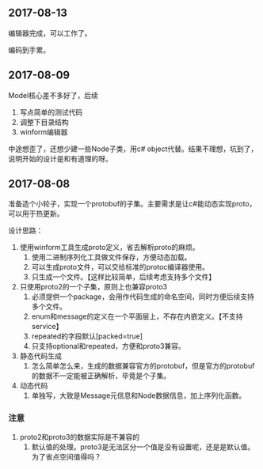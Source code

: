 ﻿## 2017-08-13
编辑器完成，可以工作了。

编码到手累。

## 2017-08-09
Model核心差不多好了，后续
1. 写点简单的测试代码
2. 调整下目录结构
3. winform编辑器

中途想歪了，还想少建一些Node子类，用c# object代替。结果不理想，坑到了，说明开始的设计是和有道理的呀。

## 2017-08-08
准备造个小轮子，实现一个protobuf的子集。主要需求是让c#能动态实现proto，可以用于热更新。

设计思路：
1. 使用winform工具生成proto定义，省去解析proto的麻烦。
    1. 使用二进制序列化工具做文件保存，方便动态加载。
    2. 可以生成proto文件，可以交给标准的protoc编译器使用。
    3. 只生成一个文件。【这样比较简单，后续考虑支持多个文件】
2. 只使用proto2的一个子集，原则上也兼容proto3
    1. 必须提供一个package，会用作代码生成的命名空间，同时方便后续支持多个文件。
    2. enum和message的定义在一个平面层上，不存在内嵌定义。【不支持service】
    3. repeated的字段默认[packed=true]
    4. 只支持optional和repeated，方便和proto3兼容。
3. 静态代码生成
    1. 怎么简单怎么来，生成的数据兼容官方的protobuf，但是官方的protobuf的数据不一定能被正确解析，毕竟是个子集。
4. 动态代码
    1. 单独写，大致是Message元信息和Node数据信息，加上序列化函数。

### **注意**
1. proto2和proto3的数据实际是不兼容的
    1. 默认值的处理。proto3是无法区分一个值是没有设置呢，还是是默认值。为了省点空间值得吗？